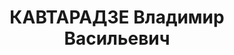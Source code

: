 ---
title: КАВТАРАДЗЕ Владимир Васильевич
description: "1894 г.р., м.р.: г. Кутаиси, грузин, из дворян, образование: высшее\
  \ заочное, беспартийный\n бухгалтер Грузснабсбыта\n прож.: г. Тбилиси, ул. Трибунальная\
  \ №7\n арестован 3 отд. УГБ НКВД ГССР 15.10.1937 содержался в Тбилисской тюрьме\n\
  \ Обвинение: 58-7, 58-11 УК ГССР [* «в 1936 г. был завербован в контрреволюционную\
  \ диверсионно-вредительскую организацию ныне осужденным руководителем контрреволюционной\
  \ организации правых Иванишвили Н. Г. по заданию которого проводил подрывную работу\
  \ в Грузснабсбыте по линии бухгалтерии, выразившуюся в завуалировании своей подрывной\
  \ работы проведенной контрреволюционной организацией по конторам Грузснабсбыта.»\
  \ ]\n Приговор: тройка при НКВД ГССР (Гоглидзе, Церетели, Талахадзе, Морозов - докладчик\
  \ Матуизо), 07.12.1937 — ВМН\n * бывший подполковник царской армии и бывший капитан\
  \ меньшевистской армии. // Объявлено: умер 03.12.1942 г. от рака прямой кишки. Смерть\
  \ зарегистрирована в бюро ЗАГСа р-на Калиниа г. Тбилиси 25.05.1957 г., акт №137."
---